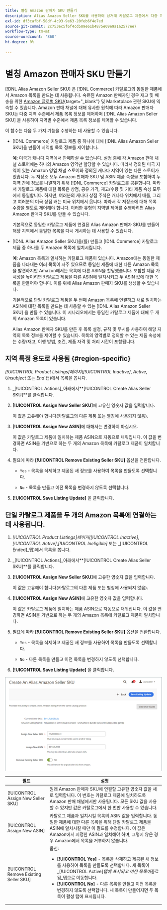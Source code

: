 ```yaml
---
title: 별칭 Amazon 판매자 SKU 만들기
description: Alias Amazon Seller SKU를 사용하여 상거래 카탈로그 제품에서 다중 지역 Amazon 목록을 만들 수 있습니다.
exl-id: df3cafbf-58df-4c93-9e63-20feb6f4e7ed
source-git-commit: 2c753ec5f6f4cd509e61b4875e09e9a1a2577ee7
workflow-type: tm+mt
source-wordcount: '860'
ht-degree: 0%

---
```


# 별칭 Amazon 판매자 SKU 만들기

[!DNL Alias Amazon Seller SKU] 은 [!DNL Commerce] 카탈로그의 동일한 제품에서 Amazon 목록을 만드는 데 사용됩니다. 숙련된 Amazon 판매자인 경우 재고 및 배송을 위한 [Amazon 글로벌 SKU](https://sellercentral.amazon.com/gp/help/external/help.html?itemID=201394090){target=&quot;_blank&quot;} 및 Marketplace 관련 SKU에 익숙할 수 있습니다. Amazon 판매 채널에 대해 유사한 원칙에 따라 Amazon 판매자 SKU는 다중 지역 수준에서 제품 목록 정보를 제어하며 [!DNL Alias Amazon Seller SKU] 을 사용하여 지역별 수준에서 제품 목록 정보를 제어할 수 있습니다.

이 함수는 다음 두 가지 기능을 수행하는 데 사용할 수 있습니다.

- [!DNL Commerce] 카탈로그 제품 중 하나에 대해 [!DNL Alias Amazon Seller SKU]을 만들어 지역별 목록 정보를 제어합니다.

   **예**: 미국과 캐나다 지역에서 판매하실 수 있습니다. 설정 중에 각 Amazon 판매 채널 스토어에는 하나의 Amazon 영역만 할당할 수 있습니다. 따라서 정의된 미국 지역이 있는 Amazon 영업 채널 스토어와 정의된 캐나다 지역이 있는 다른 스토어가 있습니다. 두 저장소 모두 Amazon 판매자 SKU 및 ASIN 제품 속성을 포함하여 두 지역 간에 정보를 나열하기 위해 [!DNL Commerce] 카탈로그를 공유합니다. 따라서 카탈로그 제품에 대한 목록은 상점, 공유 가격, 재고/수량 및 기타 제품 속성 모두에서 동일합니다. 하지만, 여러분의 캐나다 상점 주식은 캐나다 위치에서 배를, 그리고 여러분의 미국 상점 배는 미국 위치에서 옵니다. 따라서 각 저장소에 대해 목록 수량을 별도로 제어해야 합니다. 이러한 유형의 지역별 제어를 수행하려면 Alias Amazon 판매자 SKU를 만들 수 있습니다.

   기본적으로 동일한 카탈로그 제품에 연결된 Alias Amazon 판매자 SKU를 만들어 해당 지역에서 동일한 목록을 다시 게시하는 데 사용할 수 있습니다.

- [!DNL Alias Amazon Seller SKU]을(를) 만들고 [!DNL Commerce] 카탈로그 제품 중 하나를 두 Amazon 목록에 일치시킵니다.

   **예**: Amazon 목록과 일치하는 카탈로그 제품이 있습니다. Amazon에는 동일한 제품을 나타내는 여러 목록이 자주 있으므로 동일한 제품에 대한 다른 Amazon 목록을 발견하지만 Amazon에서는 목록에 다른 ASIN을 할당했습니다. 포함할 제품 가시성을 높이려면 카탈로그 제품을 다른 ASIN에 일치시키고 두 ASIN 값에 대한 목록을 만들어야 합니다. 이를 위해 Alias Amazon 판매자 SKU를 생성할 수 있습니다.

   기본적으로 단일 카탈로그 제품을 두 번째 Amazon 목록에 연결하고 새로 일치하는 ASIN에 대한 목록을 만드는 데 사용할 수 있는 [!DNL Alias Amazon Seller SKU] 을 만들 수 있습니다. 이 시나리오에서는 동일한 카탈로그 제품에 대해 두 개의 Amazon 목록이 있습니다.

   Alias Amazon 판매자 SKU를 만든 후 목록 설정, 규칙 및 무시를 사용하여 해당 지역의 목록 정보를 제어할 수 있습니다. 목록의 영역별로 정의할 수 있는 제품 속성에는 수량/재고, 이행 방법, 조건, 제품 자격 및 처리 시간이 포함됩니다.

## 지역 특정 용도로 사용됨 {#region-specific}

_[!UICONTROL Product Listings]_페이지(_[!UICONTROL Inactive]_, _Active_, _Unsubject_ 또는 _End_ 탭)에서 목록을 봅니다.

1. _[!UICONTROL Actions]_아래에서&#x200B;**[!UICONTROL Create Alias Seller SKU]**를 클릭합니다.

1. **[!UICONTROL Assign New Seller SKU]**&#x200B;에 고유한 영숫자 값을 입력합니다.

   이 값은 고유해야 합니다(카탈로그의 다른 제품 또는 별칭에 사용되지 않음).

1. **[!UICONTROL Assign New ASIN]**&#x200B;에 대해서는 변경하지 마십시오.

   이 값은 카탈로그 제품에 일치하는 제품 ASIN으로 자동으로 채워집니다. 이 값을 변경하면 ASIN을 기반으로 하는 두 개의 Amazon 목록에 카탈로그 제품이 일치합니다.

1. 필요에 따라 **[!UICONTROL Remove Existing Seller SKU]** 옵션을 전환합니다.

   - `Yes` - 목록을 삭제하고 제공된 새 정보를 사용하여 목록을 만들도록 선택합니다.

   - `No` - 목록을 만들고 이전 목록을 변경하지 않도록 선택합니다.

1. **[!UICONTROL Save Listing Update]** 을 클릭합니다.

## 단일 카탈로그 제품을 두 개의 Amazon 목록에 연결하는 데 사용됩니다.

1. _[!UICONTROL Product Listings]_페이지(_[!UICONTROL Inactive]_, _[!UICONTROL Active]_,_[!UICONTROL Ineligible]_ 또는 _[!UICONTROL Ended]_탭)에서 목록을 봅니다.

1. _[!UICONTROL Actions]_아래에서&#x200B;**[!UICONTROL Create Alias Seller SKU]**를 클릭합니다.

1. **[!UICONTROL Assign New Seller SKU]**&#x200B;에 고유한 영숫자 값을 입력합니다.

   이 값은 고유해야 합니다(카탈로그의 다른 제품 또는 별칭에 사용되지 않음).

1. **[!UICONTROL Assign New ASIN]**&#x200B;에 고유한 영숫자 값을 입력합니다.

   이 값은 카탈로그 제품에 일치하는 제품 ASIN으로 자동으로 채워집니다. 이 값을 변경하면 ASIN을 기반으로 하는 두 개의 Amazon 목록에 카탈로그 제품이 일치합니다.

1. 필요에 따라 **[!UICONTROL Remove Existing Seller SKU]** 옵션을 전환합니다.

   - `Yes` - 목록을 삭제하고 제공된 새 정보를 사용하여 목록을 만들도록 선택합니다.

   - `No` - 다른 목록을 만들고 이전 목록을 변경하지 않도록 선택합니다.

1. **[!UICONTROL Save Listing Update]** 을 클릭합니다.

![별칭 Amazon 판매자 SKU 만들기](assets/amazon-alias-sku-create.png)

| 필드 | 설명 |
|--- |--- |
| [!UICONTROL Assign New Seller SKU] | 원래 Amazon 판매자 SKU에 연결할 고유한 영숫자 값을 새로 입력합니다. 이 번호는 카탈로그 제품에 일치하도록 Amazon 판매 채널에서만 사용됩니다. 모든 SKU 값을 사용할 수 있지만 값은 카탈로그에서 한 번만 사용할 수 있습니다. |
| [!UICONTROL Assign New ASIN] | 카탈로그 제품과 일치시킬 목록의 ASIN 값을 입력합니다. 동일한 제품에 대한 다른 목록을 위해 단일 카탈로그 제품을 ASIN에 일치시킬 때만 이 필드를 수정합니다. 이 값은 Amazon에서 지정한 ASIN과 일치해야 하며, 그렇지 않은 경우 Amazon에서 목록을 거부하지 않습니다. |
| [!UICONTROL Remove Existing Seller SKU] | 옵션:<ul><li>**[!UICONTROL Yes]** - 목록을 삭제하고 제공된 새 정보를 사용하여 목록을 만들도록 선택합니다. 새 목록이 _[!UICONTROL Active]_탭에 표시되고 이전 목록이_&#x200B;종료됨&#x200B;_탭으로 이동합니다.</li><li>**[!UICONTROL No]** - 다른 목록을 만들고 이전 목록을 변경하지 않도록 선택합니다. 새 목록이 만들어지면 두 목록이 활성 탭에 표시됩니다.</li></ul> |
